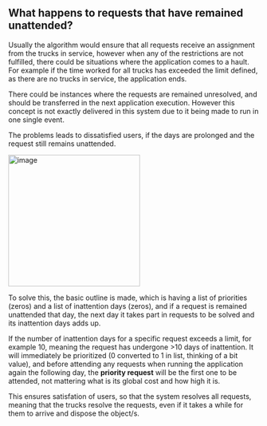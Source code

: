 ## What happens to requests that have remained unattended?

Usually the algorithm would ensure that all requests receive an assignment from the trucks in service, however when any of the restrictions are not fulfilled, there could be situations where the application comes to a hault. For example if the time worked for all trucks has exceeded the limit defined, as there are no trucks in service, the application ends.

There could be instances where the requests are remained unresolved, and should be transferred in the next application execution. However this concept is not exactly delivered in this system due to it being made to run in one single event. 

The problems leads to dissatisfied users, if the days are prolonged and the request still remains unattended.


<img width="264" alt="image" src="https://github.com/KrishT97/truck_route_planner/assets/92883393/5566e6b9-55a8-4f1c-92fc-e0b442090c12">


To solve this, the basic outline is made, which is having a list of priorities (zeros) and a list of inattention days (zeros), and if a request is remained unattended that day, the next day it takes part in requests to be solved and its inattention days adds up.

If the number of inattention days for a specific request exceeds a limit, for example 10, meaning the request has undergone >10 days of inattention. It will immediately be prioritized (0 converted to 1 in list, thinking of a bit value), and before attending any requests when running the application again the following day, the **priority request** will be the first one to be attended, not mattering what is its global cost and how high it is.

This ensures satisfation of users, so that the system resolves all requests, meaning that the trucks resolve the requests, even if it takes a while for them to arrive and dispose the object/s.
